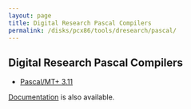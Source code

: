 ```yaml
---
layout: page
title: Digital Research Pascal Compilers
permalink: /disks/pcx86/tools/dresearch/pascal/
---
```


Digital Research Pascal Compilers
---------------------------------

* [Pascal/MT+ 3.11](3.11/)

[Documentation](/pubs/pc/software/tools/dresearch/pascal) is also available.
